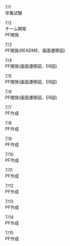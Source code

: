 7/1<br>
  卒業試験<br>

7/2<br>
  チーム開発<br>
  PF開発<br>

7/3<br>
  PF開発(README、画面遷移図)<br>

7/4<br>
  PF開発(画面遷移図、ER図)<br>

7/5<br>
  PF開発(画面遷移図、ER図)<br>

7/6<br>
  PF開発(画面遷移図、ER図)<br>

7/7<br>
  PF作成<br>

7/8<br>
  PF作成<br>

7/9<br>
  PF作成<br>

7/10<br>
  PF作成<br>

7/11<br>
  PF作成<br>

7/12<br>
  PF作成<br>

7/13<br>
  PF作成<br>

7/14<br>
  PF作成<br>

7/15<br>
  PF作成<br>
